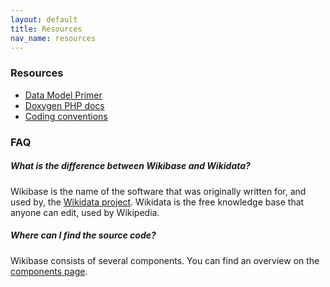 ```yaml
---
layout: default
title: Resources
nav_name: resources
---
```


### Resources

* [Data Model Primer](https://www.mediawiki.org/wiki/Wikibase/DataModel/Primer)
* [Doxygen PHP docs](http://wbdoc.wmflabs.org/)
* [Coding conventions](https://www.mediawiki.org/wiki/Wikibase/Coding_conventions)

### FAQ

##### What is the difference between Wikibase and Wikidata?

Wikibase is the name of the software that was originally written for, and used by, the
[Wikidata project](https://www.wikidata.org/). Wikidata is the free knowledge base that
anyone can edit, used by Wikipedia.

##### Where can I find the source code?

Wikibase consists of several components. You can find an overview on the [components page]({{site.url}}/components).
